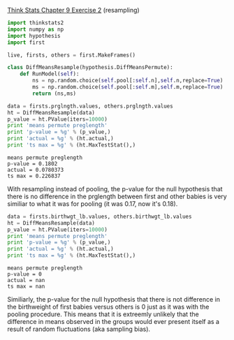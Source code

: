 [Think Stats Chapter 9 Exercise 2](http://greenteapress.com/thinkstats2/html/thinkstats2010.html#toc90) (resampling)

```python
import thinkstats2
import numpy as np
import hypothesis
import first
```

```python
live, firsts, others = first.MakeFrames()
```

```python
class DiffMeansResample(hypothesis.DiffMeansPermute):
    def RunModel(self):
        ns = np.random.choice(self.pool[:self.n],self.n,replace=True)
        ms = np.random.choice(self.pool[:self.m],self.m,replace=True)
        return (ns,ms)
```

```python
data = firsts.prglngth.values, others.prglngth.values
ht = DiffMeansResample(data)
p_value = ht.PValue(iters=10000)
print 'means permute preglength'
print 'p-value = %g' % (p_value,)
print 'actual = %g' % (ht.actual,)
print 'ts max = %g' % (ht.MaxTestStat(),)
```

    means permute preglength
    p-value = 0.1802
    actual = 0.0780373
    ts max = 0.226837


With resampling instead of pooling, the p-value for the null hypothesis that there is no difference in the prglength between first and other babies is very similiar to what it was for pooling (it was 0.17, now it's 0.18).


```python
data = firsts.birthwgt_lb.values, others.birthwgt_lb.values
ht = DiffMeansResample(data)
p_value = ht.PValue(iters=10000)
print 'means permute preglength'
print 'p-value = %g' % (p_value,)
print 'actual = %g' % (ht.actual,)
print 'ts max = %g' % (ht.MaxTestStat(),)
```

    means permute preglength
    p-value = 0
    actual = nan
    ts max = nan


Similiarly, the p-value for the null hypothesis that there is not difference in the birthweight of first babies versus others is 0 just as it was with the pooling procedure. This means that it is extreemly unlikely that the difference in means observed in the groups would ever present itself as a result of random fluctuations (aka sampling bias).
